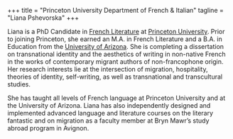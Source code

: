 +++
title = "Princeton University Department of French & Italian"
tagline = "Liana Pshevorska"
+++

Liana is a PhD Candidate in [French Literature](https://fit.princeton.edu) at [Princeton University](https://www.princeton.edu). Prior to joining Princeton, she earned an M.A. in French Literature and a B.A. in Education from the [University of Arizona](https://www.arizona.edu). She is completing a dissertation on transnational identity and the aesthetics of writing in non-native French in the works of contemporary migrant authors of non-francophone origin. Her research interests lie at the intersection of migration, hospitality, theories of identity, self-writing, as well as transnational and transcultural studies. 

She has taught all levels of French language at Princeton University and at the University of Arizona. Liana has also independently designed and implemented advanced language and literature courses on the literary fantastic and on migration as a faculty member at Bryn Mawr’s study abroad program in Avignon.
